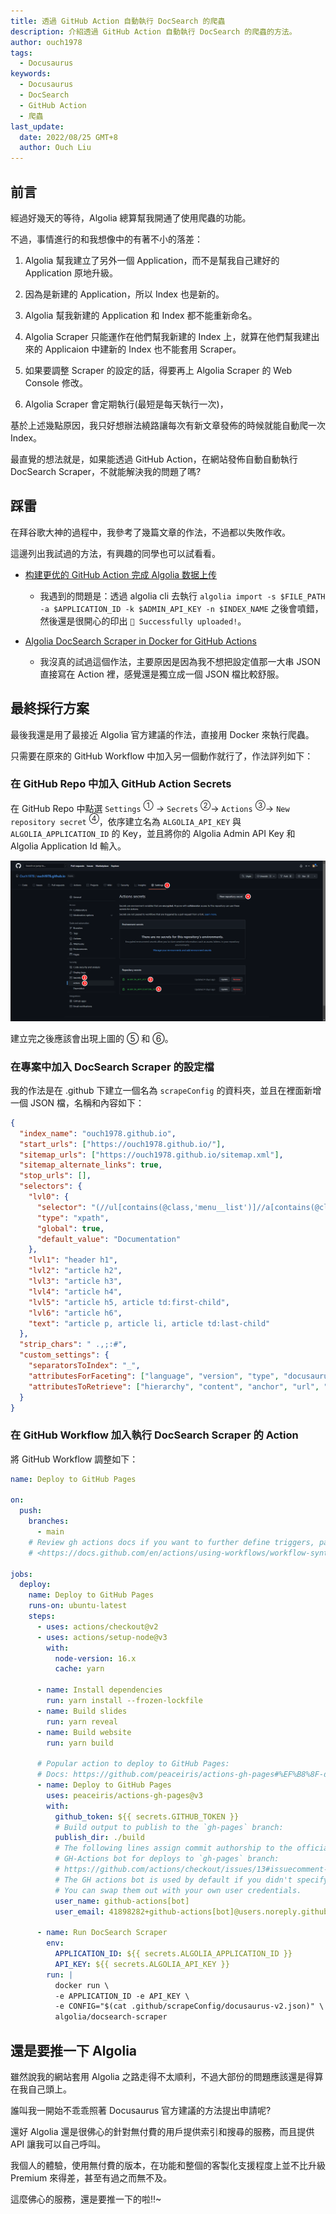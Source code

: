 ```yaml
---
title: 透過 GitHub Action 自動執行 DocSearch 的爬蟲
description: 介紹透過 GitHub Action 自動執行 DocSearch 的爬蟲的方法。
author: ouch1978
tags:
  - Docusaurus
keywords:
  - Docusaurus
  - DocSearch
  - GitHub Action
  - 爬蟲
last_update:
  date: 2022/08/25 GMT+8
  author: Ouch Liu
---
```


## 前言

經過好幾天的等待，Algolia 總算幫我開通了使用爬蟲的功能。

不過，事情進行的和我想像中的有著不小的落差：

1. Algolia 幫我建立了另外一個 Application，而不是幫我自己建好的 Application 原地升級。

2. 因為是新建的 Application，所以 Index 也是新的。

3. Algolia 幫我新建的 Application 和 Index 都不能重新命名。

4. Algolia Scraper 只能運作在他們幫我新建的 Index 上，就算在他們幫我建出來的 Applicaion 中建新的 Index 也不能套用 Scraper。

5. 如果要調整 Scraper 的設定的話，得要再上 Algolia Scraper 的 Web Console 修改。

6. Algolia Scraper 會定期執行(最短是每天執行一次)，

基於上述幾點原因，我只好想辦法繞路讓每次有新文章發佈的時候就能自動爬一次 Index。

最直覺的想法就是，如果能透過 GitHub Action，在網站發佈自動自動執行 DocSearch Scraper，不就能解決我的問題了嗎?

## 踩雷

在拜谷歌大神的過程中，我參考了幾篇文章的作法，不過都以失敗作收。

這邊列出我試過的方法，有興趣的同學也可以試看看。

- [构建更优的 GitHub Action 完成 Algolia 数据上传](https://chinese.freecodecamp.org/news/upload-algolia-index-with-github-action-build-by-myself/ "构建更优的GitHub Action完成Algolia数据上传")

  - 我遇到的問題是：透過 algolia cli 去執行 `algolia import -s $FILE_PATH -a $APPLICATION_ID -k $ADMIN_API_KEY -n $INDEX_NAME` 之後會噴錯，然後還是很開心的印出 `🚀 Successfully uploaded!`。

- [Algolia DocSearch Scraper in Docker for GitHub Actions](https://github.com/signcl/docsearch-scraper-action "Algolia DocSearch Scraper in Docker for GitHub Actions")
  - 我沒真的試過這個作法，主要原因是因為我不想把設定值那一大串 JSON 直接寫在 Action 裡，感覺還是獨立成一個 JSON 檔比較舒服。

## 最終採行方案

最後我還是用了最接近 Algolia 官方建議的作法，直接用 Docker 來執行爬蟲。

只需要在原來的 GitHub Workflow 中加入另一個動作就行了，作法詳列如下：

### 在 GitHub Repo 中加入 GitHub Action Secrets

在 GitHub Repo 中點選 `Settings` <sup>①</sup> -> `Secrets` <sup>②</sup>-> `Actions` <sup>③</sup>-> `New repository secret` <sup>④</sup>，依序建立名為 `ALGOLIA_API_KEY` 與 `ALGOLIA_APPLICATION_ID` 的 Key，並且將你的 Algolia Admin API Key 和 Algolia Application Id 輸入。

![建立 GitHub Action Secrets](add-github-action-secrets.png "建立 GitHub Action Secrets")

建立完之後應該會出現上圖的 ⑤ 和 ⑥。

### 在專案中加入 DocSearch Scraper 的設定檔

我的作法是在 .github 下建立一個名為 `scrapeConfig` 的資料夾，並且在裡面新增一個 JSON 檔，名稱和內容如下：

```json title=".github\scrapeConfig\docusaurus-v2.json" {2,3-4,6-7}
{
  "index_name": "ouch1978.github.io",
  "start_urls": ["https://ouch1978.github.io/"],
  "sitemap_urls": ["https://ouch1978.github.io/sitemap.xml"],
  "sitemap_alternate_links": true,
  "stop_urls": [],
  "selectors": {
    "lvl0": {
      "selector": "(//ul[contains(@class,'menu__list')]//a[contains(@class, 'menu__link menu__link--sublist menu__link--active')]/text() | //nav[contains(@class, 'navbar')]//a[contains(@class, 'navbar__link--active')]/text())[last()]",
      "type": "xpath",
      "global": true,
      "default_value": "Documentation"
    },
    "lvl1": "header h1",
    "lvl2": "article h2",
    "lvl3": "article h3",
    "lvl4": "article h4",
    "lvl5": "article h5, article td:first-child",
    "lvl6": "article h6",
    "text": "article p, article li, article td:last-child"
  },
  "strip_chars": " .,;:#",
  "custom_settings": {
    "separatorsToIndex": "_",
    "attributesForFaceting": ["language", "version", "type", "docusaurus_tag"],
    "attributesToRetrieve": ["hierarchy", "content", "anchor", "url", "url_without_anchor", "type"]
  }
}
```

### 在 GitHub Workflow 加入執行 DocSearch Scraper 的 Action

將 GitHub Workflow 調整如下：

```yml title=".github\workflows\deploy-docusaurus.yml" {44-52}
name: Deploy to GitHub Pages

on:
  push:
    branches:
      - main
    # Review gh actions docs if you want to further define triggers, paths, etc
    # <https://docs.github.com/en/actions/using-workflows/workflow-syntax-for-github-actions#on>

jobs:
  deploy:
    name: Deploy to GitHub Pages
    runs-on: ubuntu-latest
    steps:
      - uses: actions/checkout@v2
      - uses: actions/setup-node@v3
        with:
          node-version: 16.x
          cache: yarn

      - name: Install dependencies
        run: yarn install --frozen-lockfile
      - name: Build slides
        run: yarn reveal
      - name: Build website
        run: yarn build

      # Popular action to deploy to GitHub Pages:
      # Docs: https://github.com/peaceiris/actions-gh-pages#%EF%B8%8F-docusaurus
      - name: Deploy to GitHub Pages
        uses: peaceiris/actions-gh-pages@v3
        with:
          github_token: ${{ secrets.GITHUB_TOKEN }}
          # Build output to publish to the `gh-pages` branch:
          publish_dir: ./build
          # The following lines assign commit authorship to the official
          # GH-Actions bot for deploys to `gh-pages` branch:
          # https://github.com/actions/checkout/issues/13#issuecomment-724415212
          # The GH actions bot is used by default if you didn't specify the two fields.
          # You can swap them out with your own user credentials.
          user_name: github-actions[bot]
          user_email: 41898282+github-actions[bot]@users.noreply.github.com

      - name: Run DocSearch Scraper
        env:
          APPLICATION_ID: ${{ secrets.ALGOLIA_APPLICATION_ID }}
          API_KEY: ${{ secrets.ALGOLIA_API_KEY }}
        run: |
          docker run \
          -e APPLICATION_ID -e API_KEY \
          -e CONFIG="$(cat .github/scrapeConfig/docusaurus-v2.json)" \
          algolia/docsearch-scraper
```

## 還是要推一下 Algolia

雖然說我的網站套用 Algolia 之路走得不太順利，不過大部份的問題應該還是得算在我自己頭上。

誰叫我一開始不乖乖照著 Docusaurus 官方建議的方法提出申請呢?

還好 Algolia 還是很佛心的針對無付費的用戶提供索引和搜尋的服務，而且提供 API 讓我可以自己呼叫。

我個人的體驗，使用無付費的版本，在功能和整個的客製化支援程度上並不比升級 Premium 來得差，甚至有過之而無不及。

這麼佛心的服務，還是要推一下的啦!!~
